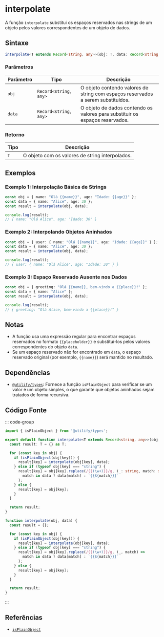 # interpolate
A função `interpolate` substitui os espaços reservados nas strings de um objeto pelos valores correspondentes de um objeto de dados.

## Sintaxe

```typescript
interpolate<T extends Record<string, any>>(obj: T, data: Record<string, any>): T;
```

### Parâmetros

| Parâmetro | Tipo                          | Descrição                                                   |
|-----------|-------------------------------|-------------------------------------------------------------|
| `obj`     | `Record<string, any>`          | O objeto contendo valores de string com espaços reservados a serem substituídos. |
| `data`    | `Record<string, any>`          | O objeto de dados contendo os valores para substituir os espaços reservados. |

### Retorno

| Tipo                          | Descrição                                                   |
|-------------------------------|-------------------------------------------------------------|
| `T`                             | O objeto com os valores de string interpolados.              |

## Exemplos

### Exemplo 1: Interpolação Básica de Strings
```typescript
const obj = { name: "Olá {{name}}", age: "Idade: {{age}}" };
const data = { name: "Alice", age: 30 };
const result = interpolate(obj, data);

console.log(result);
// { name: "Olá Alice", age: "Idade: 30" }
```

### Exemplo 2: Interpolando Objetos Aninhados
```typescript
const obj = { user: { name: "Olá {{name}}", age: "Idade: {{age}}" } };
const data = { name: "Alice", age: 30 };
const result = interpolate(obj, data);

console.log(result);
// { user: { name: "Olá Alice", age: "Idade: 30" } }
```

### Exemplo 3: Espaço Reservado Ausente nos Dados
```typescript
const obj = { greeting: "Olá {{name}}, bem-vindo a {{place}}!" };
const data = { name: "Alice" };
const result = interpolate(obj, data);

console.log(result);
// { greeting: "Olá Alice, bem-vindo a {{place}}!" }
```

## Notas
- A função usa uma expressão regular para encontrar espaços reservados no formato `{{placeholder}}` e substituí-los pelos valores correspondentes do objeto `data`.
- Se um espaço reservado não for encontrado em `data`, o espaço reservado original (por exemplo, `{{name}}`) será mantido no resultado.

## Dependências
- [`@utilify/types`](./types.md): Fornece a função `isPlainObject` para verificar se um valor é um objeto simples, o que garante que objetos aninhados sejam tratados de forma recursiva.

## Código Fonte
::: code-group

```typescript
import { isPlainObject } from '@utilify/types';

export default function interpolate<T extends Record<string, any>>(obj: T, data: Record<string, any>): T {
  const result: T = {} as T;

  for (const key in obj) {
    if (isPlainObject(obj[key])) {
      result[key] = interpolate(obj[key], data);
    } else if (typeof obj[key] === "string") {
      result[key] = obj[key].replace(/{{(\w+)}}/g, (_: string, match: string) => 
        match in data ? data[match] : `{{${match}}}`
      );
    } else {
      result[key] = obj[key];
    }
  }

  return result;
}
```

```javascript
function interpolate(obj, data) {
  const result = {};

  for (const key in obj) {
    if (isPlainObject(obj[key])) {
      result[key] = interpolate(obj[key], data);
    } else if (typeof obj[key] === "string") {
      result[key] = obj[key].replace(/{{(\w+)}}/g, (_, match) => 
        match in data ? data[match] : `{{${match}}}`
      );
    } else {
      result[key] = obj[key];
    }
  }

  return result;
}
```
:::

## Referências
- [`isPlainObject`](./types.md)